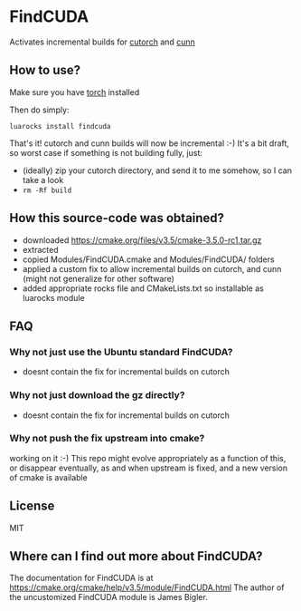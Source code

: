 # FindCUDA

Activates incremental builds for [cutorch](https://github.com/torch/cutorch) and [cunn](https://github.com/torch/cunn)

## How to use?

Make sure you have [torch](https://github.com/torch/distro.git) installed

Then do simply:
```
luarocks install findcuda
```
That's it!  cutorch and cunn builds will now be incremental :-)  It's a bit draft, so worst case if something
is not building fully, just:
- (ideally) zip your cutorch directory, and send it to me somehow, so I can take a look
- `rm -Rf build`

## How this source-code was obtained?

- downloaded https://cmake.org/files/v3.5/cmake-3.5.0-rc1.tar.gz
- extracted
- copied Modules/FindCUDA.cmake and Modules/FindCUDA/ folders
- applied a custom fix to allow incremental builds on cutorch, and cunn (might not generalize for other
software)
- added appropriate rocks file and CMakeLists.txt so installable as luarocks module

## FAQ

### Why not just use the Ubuntu standard FindCUDA?

- doesnt contain the fix for incremental builds on cutorch

### Why not just download the gz directly?

- doesnt contain the fix for incremental builds on cutorch

### Why not push the fix upstream into cmake?

working on it :-)  This repo might evolve appropriately as a function of this, or disappear eventually, as
and when upstream is fixed, and a new version of cmake is available

## License

MIT

## Where can I find out more about FindCUDA?

The documentation for FindCUDA is at https://cmake.org/cmake/help/v3.5/module/FindCUDA.html  The author
of the uncustomized FindCUDA module is James Bigler.

